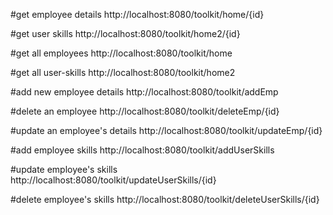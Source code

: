 #get employee details
http://localhost:8080/toolkit/home/{id}

#get user skills
http://localhost:8080/toolkit/home2/{id}

#get all employees
http://localhost:8080/toolkit/home

#get all user-skills
http://localhost:8080/toolkit/home2

#add new employee details
http://localhost:8080/toolkit/addEmp

#delete an employee
http://localhost:8080/toolkit/deleteEmp/{id}

#update an employee's details
http://localhost:8080/toolkit/updateEmp/{id}

#add employee skills
http://localhost:8080/toolkit/addUserSkills

#update employee's skills
http://localhost:8080/toolkit/updateUserSkills/{id}

#delete employee's skills
http://localhost:8080/toolkit/deleteUserSkills/{id}
